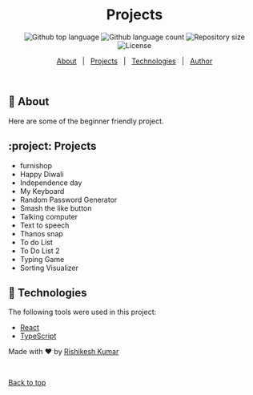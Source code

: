 <h1 align="center">Projects</h1>

<p align="center">
  <img alt="Github top language" src="https://img.shields.io/github/languages/top/Rishikesh-kumar-7258/projects?color=56BEB8">

  <img alt="Github language count" src="https://img.shields.io/github/languages/count/Rishikesh-kumar-7258/projects?color=56BEB8">

  <img alt="Repository size" src="https://img.shields.io/github/repo-size/Rishikesh-kumar-7258/projects?color=56BEB8">

  <img alt="License" src="https://img.shields.io/github/license/Rishikesh-kumar-7258/projects?color=56BEB8">

  <!-- <img alt="Github issues" src="https://img.shields.io/github/issues/Rishikesh-kumar-7258/projects?color=56BEB8" /> -->

  <!-- <img alt="Github forks" src="https://img.shields.io/github/forks/Rishikesh-kumar-7258/projects?color=56BEB8" /> -->

  <!-- <img alt="Github stars" src="https://img.shields.io/github/stars/Rishikesh-kumar-7258/projects?color=56BEB8" /> -->
</p>

<!-- Status -->

<!-- <h4 align="center"> 
	🚧  Projects 🚀 Under construction...  🚧
</h4> 

<hr> -->

<p align="center">
  <a href="#dart-about">About</a> &#xa0; | &#xa0; 
  <a href="project-projects">Projects</a> &#xa0; | &#xa0; 
  <a href="#rocket-technologies">Technologies</a> &#xa0; | &#xa0;
  <a href="https://github.com/Rishikesh-kumar-7258" target="_blank">Author</a>
</p>

<br>

## :dart: About ##

Here are some of the beginner friendly project.

## :project: Projects
* furnishop
* Happy Diwali
* Independence day
* My Keyboard
* Random Password Generator
* Smash the like button
* Talking computer
* Text to speech
* Thanos snap
* To do List
* To Do List 2
* Typing Game
* Sorting Visualizer

## :rocket: Technologies ##

The following tools were used in this project:

- [React](https://pt-br.reactjs.org/)
- [TypeScript](https://www.typescriptlang.org/)


Made with :heart: by <a href="https://github.com/Rishikesh-kumar-7258" target="_blank">Rishikesh Kumar</a>

&#xa0;

<a href="#top">Back to top</a>

